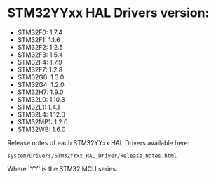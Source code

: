 # STM32YYxx HAL Drivers version:

  * STM32F0: 1.7.4
  * STM32F1: 1.1.6
  * STM32F2: 1.2.5
  * STM32F3: 1.5.4
  * STM32F4: 1.7.9
  * STM32F7: 1.2.8
  * STM32G0: 1.3.0
  * STM32G4: 1.2.0
  * STM32H7: 1.9.0
  * STM32L0: 1.10.3
  * STM32L1: 1.4.1
  * STM32L4: 1.12.0
  * STM32MP1: 1.2.0
  * STM32WB: 1.6.0

Release notes of each STM32YYxx HAL Drivers available here:

`system/Drivers/STM32YYxx_HAL_Driver/Release_Notes.html`

Where 'YY' is the STM32 MCU series.
